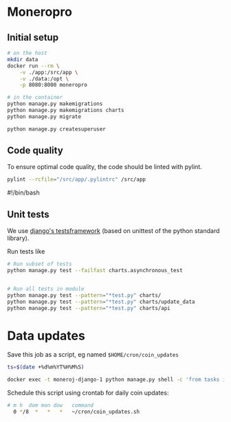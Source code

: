 # Moneropro

## Initial setup

```bash
# on the host
mkdir data
docker run --rm \
    -v ./app:/src/app \
    -v ./data:/opt \
    -p 8080:8000 moneropro

# in the container
python manage.py makemigrations
python manage.py makemigrations charts
python manage.py migrate

python manage.py createsuperuser
```

## Code quality

To ensure optimal code quality, the code should be linted with pylint.

```bash
pylint --rcfile="/src/app/.pylintrc" /src/app
```
#!/bin/bash

## Unit tests

We use [django's testsframework](https://docs.djangoproject.com/en/3.1/topics/testing/overview/) (based on unittest of the python standard library).

Run tests like

```bash
# Run subset of tests
python manage.py test --failfast charts.asynchronous_test


# Run all tests in module
python manage.py test --pattern="*test.py" charts/
python manage.py test --pattern="*test.py" charts/update_data
python manage.py test --pattern="*test.py" charts/api
```

# Data updates

Save this job as a script, eg named `$HOME/cron/coin_updates`

```bash
ts=$(date +%d%m%YT%H%M%S)

docker exec -t moneroj-django-1 python manage.py shell -c 'from tasks import celery' > $ts-data-sync.log
```

Schedule this script using crontab for daily coin updates:

```bash
# m h  dom mon dow   command
  0 */8  *   *   *   ~/cron/coin_updates.sh
```


